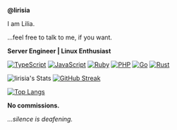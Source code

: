**@lirisia**

I am Lilia.

...feel free to talk to me, if you want.

**Server Engineer | Linux Enthusiast**

[![TypeScript](https://img.shields.io/badge/typescript-%23007ACC.svg?style=for-the-badge&logo=typescript&logoColor=white)](https://www.typescriptlang.org/)
[![JavaScript](https://img.shields.io/badge/javascript-%23323330.svg?style=for-the-badge&logo=javascript&logoColor=%23F7DF1E)](https://developer.mozilla.org/en-US/docs/Web/JavaScript)
[![Ruby](https://img.shields.io/badge/ruby-%23CC342D.svg?style=for-the-badge&logo=ruby&logoColor=white)](https://www.ruby-lang.org/en/)
[![PHP](https://img.shields.io/badge/php-%23777BB4.svg?style=for-the-badge&logo=php&logoColor=white)](https://www.php.net/)
[![Go](https://img.shields.io/badge/go-%2300ADD8.svg?style=for-the-badge&logo=go&logoColor=white)](https://go.dev/)
[![Rust](https://img.shields.io/badge/rust-%23000000.svg?style=for-the-badge&logo=rust&logoColor=white)](https://www.rust-lang.org/)

![lirisia's Stats](https://github-readme-stats.vercel.app/api?username=lirisia&theme=dark&show_icons=true&hide_border=false&count_private=true)
[![GitHub Streak](https://streak-stats.demolab.com/?user=lirisia&theme=dark)](https://git.io/streak-stats)

[![Top Langs](https://github-readme-stats.vercel.app/api/top-langs/?username=lirisia&layout=compact&theme=dark)](https://github.com/anuraghazra/github-readme-stats)

**No commissions.**


_...silence is deafening._

